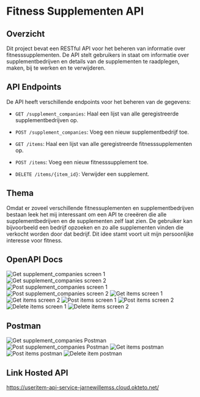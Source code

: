 # Fitness Supplementen API

## Overzicht

Dit project bevat een RESTful API voor het beheren van informatie over fitnesssupplementen.
De API stelt gebruikers in staat om informatie over supplementbedrijven en details van de supplementen
te raadplegen, maken, bij te werken en te verwijderen.

## API Endpoints

De API heeft verschillende endpoints voor het beheren van de gegevens:

- `GET /supplement_companies`: Haal een lijst van alle geregistreerde supplementbedrijven op.
- `POST /supplement_companies`: Voeg een nieuw supplementbedrijf toe.

- `GET /items`: Haal een lijst van alle geregistreerde fitnesssupplementen op.
- `POST /items`: Voeg een nieuw fitnesssupplement toe.

- `DELETE /items/{item_id}`: Verwijder een supplement.

## Thema
Omdat er zoveel verschillende fitnessuplementen en supplementbedrijven bestaan leek het mij interessant om een API te creeëren
die alle supplementbedrijven en de supplementen zelf laat zien. De gebruiker kan bijvoorbeeld een bedrijf opzoeken en zo alle
supplementen vinden die verkocht worden door dat bedrijf. Dit idee stamt voort uit mijn persoonlijke interesse voor fitness.

## OpenAPI Docs
![Get supplement_companies screen 1](https://github.com/JarneWillemss/ProjectAPI/assets/113974853/6276de7d-3170-4712-b325-02963d86406a)
![Get supplement_companies screen 2](https://github.com/JarneWillemss/ProjectAPI/assets/113974853/c6ef6b15-0bf6-4b07-aa72-8d0cf73534d0)
![Post supplement_companies screen 1](https://github.com/JarneWillemss/ProjectAPI/assets/113974853/53f50e5d-f498-4767-be6d-a3987cf525b4)
![Post supplement_companies screen 2](https://github.com/JarneWillemss/ProjectAPI/assets/113974853/1d81f234-b14d-45a8-a9f6-4bdf6a98e19a)
![Get items screen 1](https://github.com/JarneWillemss/ProjectAPI/assets/113974853/84dccf29-bbbb-4047-a3d8-73f97c90f7e2)
![Get items screen 2](https://github.com/JarneWillemss/ProjectAPI/assets/113974853/3f03b2dd-31db-4801-9e57-0c8d5807e67a)
![Post items screen 1](https://github.com/JarneWillemss/ProjectAPI/assets/113974853/e9b99b34-f49e-4f83-9531-a00ff23933bd)
![Post items screen 2](https://github.com/JarneWillemss/ProjectAPI/assets/113974853/603c6543-10c6-45f4-b0bb-08a0015bbcd3)
![Delete items screen 1](https://github.com/JarneWillemss/ProjectAPI/assets/113974853/154e44dd-024a-43b6-bdee-ea79035767d7)
![Delete items screen 2](https://github.com/JarneWillemss/ProjectAPI/assets/113974853/fbbeb58f-f3ff-4f86-a780-f024816fa080)

## Postman
![Get supplement_companies Postman](https://github.com/JarneWillemss/ProjectAPI/assets/113974853/ff29741a-cb00-4e27-8baa-a17c713f0f3b)
![Post supplement_companies Postman](https://github.com/JarneWillemss/ProjectAPI/assets/113974853/92fed69e-f1ae-4169-bdcc-c77736aa5370)
![Get items postman](https://github.com/JarneWillemss/ProjectAPI/assets/113974853/ab2999a2-ca20-4a8b-a01d-6e964042ccfb)
![Post items postman](https://github.com/JarneWillemss/ProjectAPI/assets/113974853/3831231c-346b-40f5-8d17-1fb6f3a3dd6e)
![Delete item postman](https://github.com/JarneWillemss/ProjectAPI/assets/113974853/96c79f56-7934-41be-8ad7-8470a1ea7685)

## Link Hosted API
https://useritem-api-service-jarnewillemss.cloud.okteto.net/




















